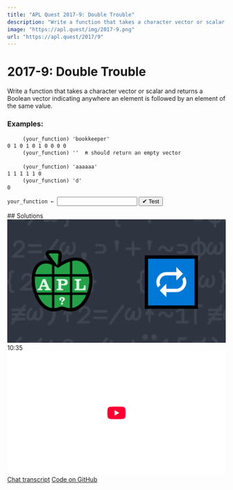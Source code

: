 ```yaml
---
title: "APL Quest 2017-9: Double Trouble"
description: "Write a function that takes a character vector or scalar and returns a Boolean vector indicating anywhere an element is followed by an element of the same value."
image: "https://apl.quest/img/2017-9.png"
url: "https://apl.quest/2017/9"
---
```


# <span class=s>2017-</span>9: Double Trouble
Write a function that takes a character vector or scalar and returns a Boolean vector indicating anywhere an element is followed by an element of the same value.

### Examples:

```APL
     (your_function) 'bookkeeper'
0 1 0 1 0 1 0 0 0 0  
     (your_function) ''  ⍝ should return an empty vector      

     (your_function) 'aaaaaa'
1 1 1 1 1 0
     (your_function) 'd'
0 
```


          
<div class="pdiv">
  <code onclick="p_Input.focus()">your_function ← </code><input id="p_Input" autocomplete="off" spellcheck="false" oninput="this.parentElement.querySelector`button`.disabled=false;localStorage.setItem(window.location.pathname,this.value)" onkeypress="subm(event)">
  <button onclick="alert$.next`Testing…`;submitSolution`p`" class="md-button md-button--primary">&#x2714; Test</button>
</div>
<p id="p_Output"></p>
## Solutions
<div onclick="play(this)" title="Video on YouTube" class="yt">
<img class="md-header--shadow" alt="Video Thumbnail" src="../../img/2017-9.png">
<time>10:35</time>
<img alt="YouTube" src="../../img/yt-big.png">
</div>
<a href="https://chat.stackexchange.com/transcript/52405?m=62715050#62715050" target="_blank" class="md-button md-button--primary">Chat transcript</a>
<a href="https://github.com/abrudz/apl_quest/tree/main/2017/9.apl" target="_blank" class="md-button md-button--primary right">Code on GitHub</a>

<script>
    testCases={"a":["'bookkeeper'","'aaaaaaaaaaaaaa'","''","'d'"],"b":["⎕A[?26⍴26]","⎕A[(20+?30)⍴? (?10)⍴26]"],"f":"{((1↓⍵),' ')=⍵}"}
    p_Input.value=localStorage.getItem(window.location.pathname)
    play=e=>e.outerHTML=`<iframe class="md-header--shadow" src="https://www.youtube.com/embed/t2RH0isi3Qg?list=PLYKQVqyrAEj9wDIUyLDGtDAFTKY38BUMN&autoplay=1" title="<span class=s>2017-</span>9: Double Trouble (APL Quest 2017-9)" frameborder="0" allow="accelerometer; autoplay; clipboard-write; encrypted-media; gyroscope; picture-in-picture; web-share" referrerpolicy="strict-origin-when-cross-origin" allowfullscreen></iframe>`
</script>
